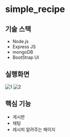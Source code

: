 # simple_recipe

## 기술 스택
- Node.js
- Express JS
- mongoDB
- BootStrap UI

## 실행화면
![1](https://user-images.githubusercontent.com/35449029/130837288-869a38c9-7dd3-4331-9baf-ece238805db9.gif)
![2](https://user-images.githubusercontent.com/35449029/130836789-58b46dfe-3ea7-4924-8437-8e7a0c5dc874.gif)

## 핵심 기능
- 게시판
- 채팅
- 레시피 알려주는 페이지
